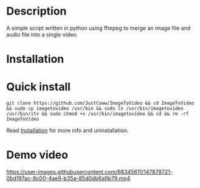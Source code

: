 # Description
A simple script written in python using ffmpeg to merge an image file and audio file into a single video.


# Installation

# Quick install

  ```
  git clone https://github.com/JustCoww/ImageToVideo && cd ImageToVideo && sudo cp imagetovideo /usr/bin && sudo ln /usr/bin/imagetovideo /usr/bin/itv && sudo chmod +x /usr/bin/imagetovideo && cd && rm -rf ImageToVideo
  ```
  
Read [Installation](https://github.com/JustCoww/ImageToVideo/blob/main/Installation.md) for more info and uninstallation.


# Demo video

https://user-images.githubusercontent.com/68345611/147878721-0bd197ac-8c00-4ae9-b35a-85d0db6a9b79.mp4

